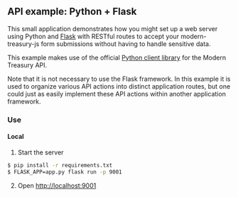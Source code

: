## API example: Python + Flask

This small application demonstrates how you might set up a web server
using Python and [Flask][flask] with RESTful routes to accept your modern-treasury-js
form submissions without having to handle sensitive data.

This example makes use of the official [Python client library][client] for the Modern Treasury API.

Note that it is not necessary to use the Flask framework. In this example it is
used to organize various API actions into distinct application routes, but one
could just as easily implement these API actions within another application
framework.

### Use

#### Local

1. Start the server

  ```bash
  $ pip install -r requirements.txt
  $ FLASK_APP=app.py flask run -p 9001
  ```
2. Open [http://localhost:9001](http://localhost:9001)

[flask]: https://flask.palletsprojects.com/en/2.2.x/
[client]: https://github.com/Modern-Treasury/modern-treasury-python
